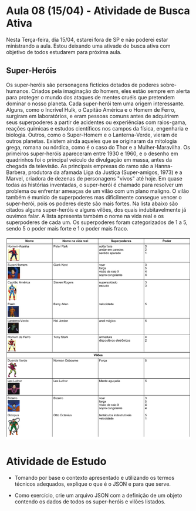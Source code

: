 # Aula 08 (15/04) - Atividade de Busca Ativa

Nesta Terça-feira, dia 15/04, estarei fora de SP e não poderei estar ministrando a aula. Estou deixando uma ativade de busca ativa com objetivo de todos estudarem para próxima aula.

## Super-Heróis

Os super-heróis são personagens fictícios dotados de poderes sobre-humanos. Criados pela imaginação do homem, eles estão sempre em alerta para proteger o mundo dos ataques de mentes cruéis que pretendem dominar o nosso planeta. Cada super-herói tem uma origem interessante. Alguns, como o Incrível Hulk, o Capitão América e o Homem de Ferro, surgiram em laboratórios, e eram pessoas comuns antes de adquirirem seus superpoderes a partir de acidentes ou experiências com raios-gama, reações químicas e estudos científicos nos campos da física, engenharia e biologia. Outros, como o Super-Homem e o Lanterna-Verde, vieram de outros planetas. Existem ainda aqueles que se originaram da mitologia grega, romana ou nórdica, como é o caso do Thor e a Mulher-Maravilha. Os primeiros super-heróis apareceram entre 1930 e 1960, e o desenho em quadrinhos foi o principal veículo de divulgação em massa, antes da chegada da televisão. As principais empresas do ramo são a Hanna-Barbera, produtora da afamada Liga da Justiça (Super-amigos, 1973) e a Marvel, criadora de dezenas de personagens "vivos" até hoje.
Em quase todas as histórias inventadas, o super-herói é chamado para resolver um problema ou enfrentar ameaças de um vilão com um plano maligno. O vilão também é munido de superpoderes mas dificilmente consegue vencer o super-herói, pois os poderes deste são mais fortes.
Na lista abaixo são citados alguns super-heróis e alguns vilões, dos quais indubitavelmente já ouvimos falar. A lista apresenta também o nome na vida real e os superpoderes de cada um. Os superpoderes foram categorizados de 1 a 5, sendo 5 o poder mais forte e 1 o poder mais fraco.

<img src="./superherois.png" />


# Atividade de Estudo

- Tomando por base o contexto apresentado e utilizando os termos técnicos adequados, explique o que é o JSON e para que serve.

- Como exercício, crie um arquivo JSON com a definição de um objeto contendo os dados de todos os  super-heróis e vilões listados.